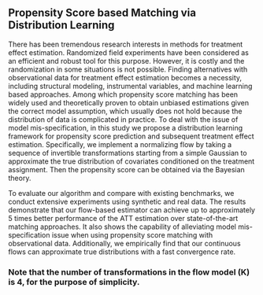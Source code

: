 ## Propensity Score based Matching via Distribution Learning


There has been tremendous research interests in methods for treatment effect estimation. Randomized field experiments have been considered as an efficient and robust tool for this purpose. However, it is costly and the randomization in some situations is not possible. Finding alternatives with observational data for treatment effect estimation becomes a necessity, including structural modeling, instrumental variables, and machine learning based approaches. Among which propensity score matching has been widely used and theoretically proven to obtain unbiased estimations given the correct model assumption, which usually does not hold because the distribution of data is complicated in practice. To deal with the issue of model mis-specification, in this study we propose a distribution learning framework for propensity score prediction and subsequent treatment effect estimation. Specifically, we implement a normalizing flow by taking a sequence of invertible transformations starting from a simple Gaussian to approximate the true distribution of covariates conditioned on the treatment assignment. Then the propensity score can be obtained via the Bayesian theory. 

To evaluate our algorithm and compare with existing benchmarks, we conduct extensive experiments using synthetic and real data. The results demonstrate that our flow-based estimator can achieve up to approximately 5 times better performance of the ATT estimation over state-of-the-art matching approaches. It also shows the capability of alleviating model mis-specification issue when using propensity score matching with observational data. Additionally, we empirically find that our continuous flows can approximate true distributions with a fast convergence rate. 



### Note that the number of transformations in the flow model (K) is 4, for the purpose of simplicity.
